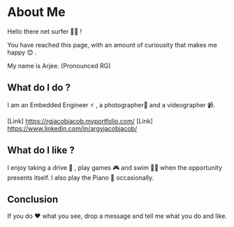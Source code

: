 # About Me

Hello there net surfer 🏄🏻 ! 

You have reached this page, with an amount of curiousity that makes me happy 😊 .

My name is Arjee. (Pronounced RG)

## What do I do ?
I am an Embedded Engineer ⚡ , a photographer📸 and a videographer 📹. 

[Link] https://rgjacobjacob.myportfolio.com/
[Link] https://www.linkedin.com/in/argyjacobjacob/

## What do I like ?
I enjoy taking a drive 🚙 , play games 🎮 and swim 🏊🏾 when the opportunity presents itself.
I also play the Piano 🎹 occasionally.

## Conclusion
If you do ❤️ what you see, drop a message and tell me what you do and like.
